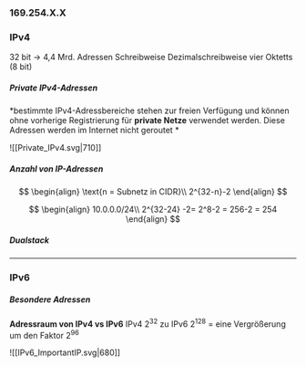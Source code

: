 ### 169.254.X.X
### IPv4
32 bit -> 4,4 Mrd. Adressen
Schreibweise Dezimalschreibweise vier Oktetts (8 bit)


##### Private IPv4-Adressen
*bestimmte IPv4-Adressbereiche stehen zur freien Verfügung und können ohne vorherige Registrierung für **private Netze** verwendet werden.
Diese Adressen werden im Internet nicht geroutet *

![[Private_IPv4.svg|710]]

##### Anzahl von IP-Adressen 
$$
\begin{align} 
\text{n = Subnetz in CIDR}\\
2^{32-n}-2
\end{align}
$$

$$
\begin{align} 
10.0.0.0/24\\
2^{32-24} -2= 2^8-2 = 256-2 = 254
\end{align} 
$$



##### Dualstack

---
### IPv6
##### Besondere Adressen
**Adressraum von IPv4 vs IPv6**
IPv4 2<sup>32</sup> zu IPv6 2<sup>128</sup> = eine Vergrößerung um den Faktor 2<sup>96</sup>


![[IPv6_ImportantIP.svg|680]]